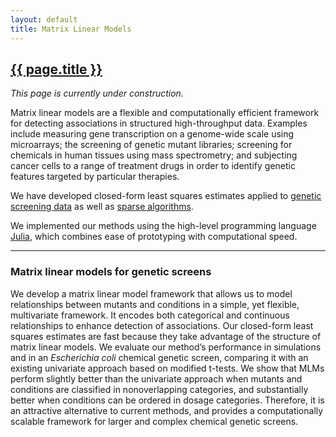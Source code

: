 ```yaml
---
layout: default
title: Matrix Linear Models
---
```


<h2><a href="{{ page.url }}" style="color:inherit">{{ page.title }}</a></h2>

<i>This page is currently under construction.</i>

Matrix linear models are a flexible and computationally efficient framework for detecting associations in structured high-throughput data. Examples include measuring gene transcription on a genome-wide scale using microarrays; the screening of genetic mutant libraries; screening for chemicals in human tissues using mass spectrometry; and subjecting cancer cells to a range of treatment drugs in order to identify genetic features targeted by particular therapies. 

We have developed closed-form least squares estimates applied to <a href="#genetic">genetic screening data</a> as well as <a href="#sparse">sparse algorithms</a>. 

We implemented our methods using the high-level programming language [Julia](https://julialang.org/), which combines ease of prototyping with computational speed.

---

<h3><a name="genetic">Matrix linear models for genetic screens</a></h3>

We develop a matrix linear model framework that allows us to model relationships between mutants and conditions in a simple, yet flexible, multivariate framework. It encodes both categorical and continuous relationships to enhance detection of associations. Our closed-form least squares estimates are fast because they take advantage of the structure of matrix linear models. We evaluate our method’s performance in simulations and in an *Escherichia coli* chemical genetic screen, comparing it with an existing univariate approach based on modified t-tests. We show that MLMs perform slightly better than the univariate approach when mutants and conditions are classified in nonoverlapping categories, and substantially better when conditions can be ordered in dosage categories. Therefore, it is an attractive alternative to current methods, and provides a computationally scalable framework for larger and complex chemical genetic screens. 
